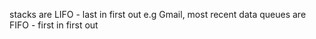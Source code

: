 stacks are LIFO - last in first out e.g Gmail, most recent data
queues are FIFO - first in first out